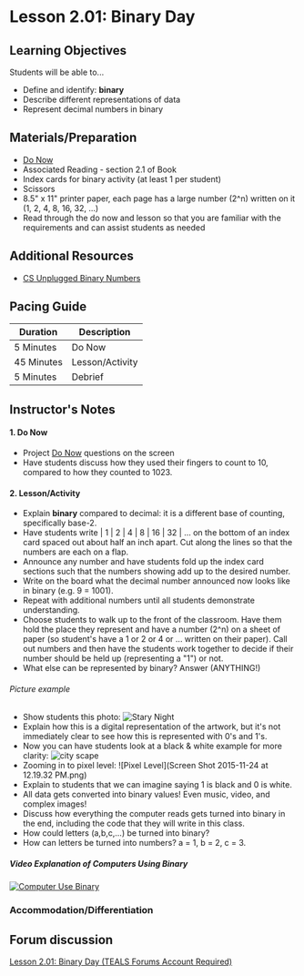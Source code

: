 # Lesson 2.01: Binary Day

## Learning Objectives
Students will be able to...
* Define and identify: **binary**
* Describe different representations of data
* Represent decimal numbers in binary

## Materials/Preparation
* [Do Now]
* Associated Reading - section 2.1 of Book
* Index cards for binary activity (at least 1 per student)
* Scissors
* 8.5" x 11" printer paper, each page has a large number (2^n) written on it (1, 2, 4, 8, 16, 32, ...)
* Read through the do now and lesson so that you are familiar with the requirements and can assist students as needed

## Additional Resources
* [CS Unplugged Binary Numbers]

## Pacing Guide
| **Duration**   | **Description** |
| ---------- | ----------- |
| 5 Minutes  | Do Now      |
| 45 Minutes | Lesson/Activity      |
| 5 Minutes | Debrief     |

## Instructor's Notes
#### 1. **Do Now**
  * Project [Do Now] questions on the screen
  * Have students discuss how they used their fingers to count to 10, compared to how they counted to 1023.
#### 2. **Lesson/Activity**
  * Explain **binary** compared to decimal: it is a different base of counting, specifically base-2. 
  * Have students write | 1 | 2 | 4 | 8 | 16 | 32 | ... on the bottom of an index card spaced out about half an inch apart. Cut along the lines so that the numbers are each on a flap. 
  * Announce any number and have students fold up the index card sections such that the numbers showing add up to the desired number.
  * Write on the board what the decimal number announced now looks like in binary (e.g. 9 = 1001).
  * Repeat with additional numbers until all students demonstrate understanding.
  * Choose students to walk up to the front of the classroom. Have them hold the place they represent and have a number (2^n) on a sheet of paper (so student's have a 1 or 2 or 4 or ... written on their paper). Call out numbers and then have the students work together to decide if their number should be held up (representing a "1") or not.
  * What else can be represented by binary? Answer (ANYTHING!)
###### Picture example
  * Show students this photo: ![Stary Night](starynight.png)
  * Explain how this is a digital representation of the artwork, but it's not immediately clear to see how this is represented with 0's and 1's.
  * Now you can have students look at a black & white example for more clarity: ![city scape](basic_city.png)
  * Zooming in to pixel level: ![Pixel Level](Screen Shot 2015-11-24 at 12.19.32 PM.png)
  * Explain to students that we can imagine saying 1 is black and 0 is white.
  * All data gets converted into binary values! Even music, video, and complex images!
  * Discuss how everything the computer reads gets turned into binary in the end, including the code that they will write in this class.
  * How could letters (a,b,c,...) be turned into binary? 
  * How can letters be turned into numbers? a = 1, b = 2, c = 3.
        
##### Video Explanation of Computers Using Binary

[![Computer Use Binary](https://img.youtube.com/vi/Nikxsw3fDcE/0.jpg)](https://youtu.be/Nikxsw3fDcE)



### Accommodation/Differentiation

## Forum discussion
[Lesson 2.01: Binary Day (TEALS Forums Account Required)](https://forums.tealsk12.org/c/2nd-semester-unit-2/2-01-binary-day)


[Do Now]:do_now.md
[CS Unplugged Binary Numbers]:http://csunplugged.org/binary-numbers/
